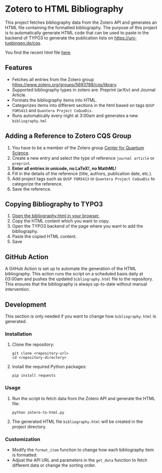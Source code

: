 # Zotero to HTML Bibliography

This project fetches bibliography data from the Zotero API and generates an HTML file containing the formatted
bibliography. The purpose of this project is to automatically generate HTML code that can be used to paste in the
backend of TYPO3 to generate the publication lists on https://uni-tuebingen.de/cqs.

You find the recent html file [here](https://htmlpreview.github.io/?https://raw.githubusercontent.com/AG-Lesanovsky/2024-zotero-to-html/refs/heads/master/bibliography.html).

## Features

- Fetches all entries from the Zotero group https://www.zotero.org/groups/5693788/cqs/library.
- Supported bibliography types in zotero are: Preprint (arXiv) and Journal Article.
- Formats the bibliography items into HTML.
- Categorizes items into different sections in the html based on tags `QUSP FOR5413` and `Quantera Project CoQuaDis`.
- Runs automatically every night at 3:00am and generates a new `bibliography.hml`

## Adding a Reference to Zotero CQS Group

1. You have to be a member of the Zotero
   group [Center for Quantum Science](https://www.zotero.org/groups/5693788/cqs/library).
2. Create a new entry and select the type of reference `journal article` or `preprint`.
3. **Enter all entries in unicode, no LaTeX!, no MathML!** 
4. Fill in the details of the reference (title, authors, publication date, etc.).
5. Add project tags such as `QUSP FOR5413` or `Quantera Project CoQuaDis` to categorize the reference.
6. Save the reference.

## Copying Bibliography to TYPO3

1. [Open the bibliography.html in your browser.](https://htmlpreview.github.io/?https://raw.githubusercontent.com/AG-Lesanovsky/2024-zotero-to-html/refs/heads/master/bibliography.html)
2. Copy the HTML content which you want to copy.
3. Open the TYPO3 backend of the page where you want to add the bibliography.
4. Paste the copied HTML content.
5. Save

## GitHub Action

A GitHub Action is set up to automate the generation of the HTML bibliography. This action runs the script on a
scheduled basis daily at 03:00am and pushes the updated `bibliography.html` file to the repository. This
ensures that the bibliography is always up-to-date without manual intervention.

## Development

This section is only needed if you want to change how `bibliography.html` is generated.

### Installation

1. Clone the repository:
    ```
    git clone <repository-url>
    cd <repository-directory>
    ```

2. Install the required Python packages:
    ```
    pip install requests
    ```

### Usage

1. Run the script to fetch data from the Zotero API and generate the HTML file:
    ```
    python zotero-to-html.py
    ```

2. The generated HTML file `bibliography.html` will be created in the project directory.

### Customization

- Modify the `format_item` function to change how each bibliography item is formatted.
- Adjust the API URL and parameters in the `get_data` function to fetch different data or change the sorting order.
